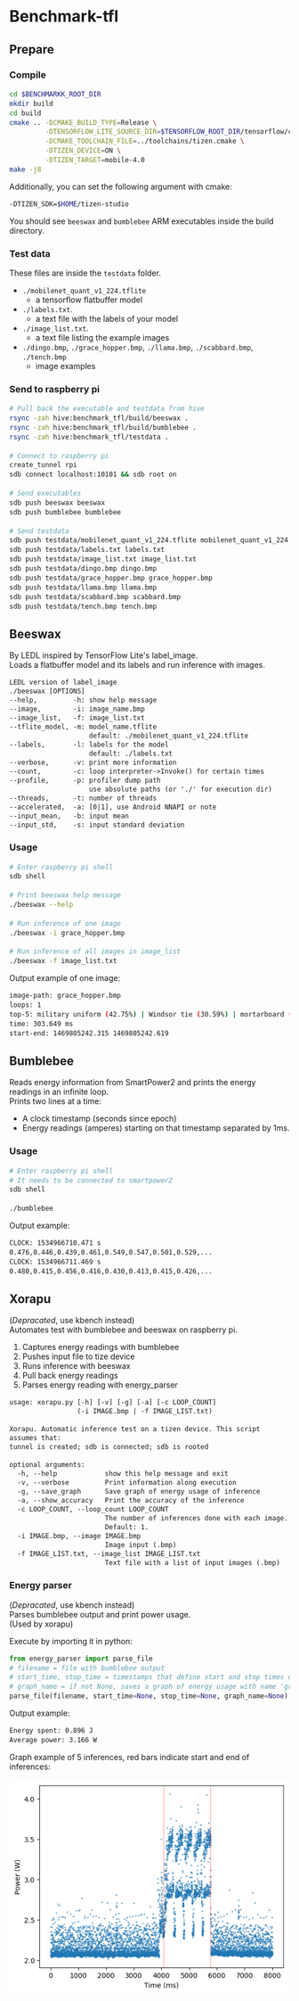 # Benchmark-tfl

## Prepare

### Compile

```sh
cd $BENCHMARKK_ROOT_DIR
mkdir build
cd build
cmake .. -DCMAKE_BUILD_TYPE=Release \
         -DTENSORFLOW_LITE_SOURCE_DIR=$TENSORFLOW_ROOT_DIR/tensorflow/contrib/lite \
         -DCMAKE_TOOLCHAIN_FILE=../toolchains/tizen.cmake \
         -DTIZEN_DEVICE=ON \
         -DTIZEN_TARGET=mobile-4.0
make -j8
```

Additionally, you can set the following argument with cmake:

```sh
-DTIZEN_SDK=$HOME/tizen-studio
```

You should see `beeswax` and `bumblebee` ARM executables inside the build directory.   

### Test data

These files are inside the `testdata` folder.
- `./mobilenet_quant_v1_224.tflite`
    - a tensorflow flatbuffer model
- `./labels.txt`.
    - a text file with the labels of your model
- `./image_list.txt`.
    - a text file listing the example images
- `./dingo.bmp`, `./grace_hopper.bmp`, `./llama.bmp`, `./scabbard.bmp`, `./tench.bmp`
    - image examples

### Send to raspberry pi

```sh
# Pull back the executable and testdata from hive
rsync -zah hive:benchmark_tfl/build/beeswax .
rsync -zah hive:benchmark_tfl/build/bumblebee .
rsync -zah hive:benchmark_tfl/testdata .

# Connect to raspberry pi
create_tunnel rpi
sdb connect localhost:10101 && sdb root on

# Send executables
sdb push beeswax beeswax
sdb push bumblebee bumblebee

# Send testdata
sdb push testdata/mobilenet_quant_v1_224.tflite mobilenet_quant_v1_224.tflite
sdb push testdata/labels.txt labels.txt
sdb push testdata/image_list.txt image_list.txt
sdb push testdata/dingo.bmp dingo.bmp
sdb push testdata/grace_hopper.bmp grace_hopper.bmp
sdb push testdata/llama.bmp llama.bmp
sdb push testdata/scabbard.bmp scabbard.bmp
sdb push testdata/tench.bmp tench.bmp

```

## Beeswax
By LEDL inspired by TensorFlow Lite's label_image.    
Loads a flatbuffer model and its labels and run inference with images.

```
LEDL version of label_image
./beeswax [OPTIONS]
--help,         -h: show help message
--image,        -i: image_name.bmp
--image_list,   -f: image_list.txt
--tflite_model, -m: model_name.tflite
                    default: ./mobilenet_quant_v1_224.tflite
--labels,       -l: labels for the model
                    default: ./labels.txt
--verbose,      -v: print more information
--count,        -c: loop interpreter->Invoke() for certain times
--profile,      -p: profiler dump path
                    use absolute paths (or './' for execution dir)
--threads,      -t: number of threads
--accelerated,  -a: [0|1], use Android NNAPI or note
--input_mean,   -b: input mean
--input_std,    -s: input standard deviation
```

### Usage

```sh
# Enter raspberry pi shell
sdb shell

# Print beeswax help message
./beeswax --help

# Run inference of one image
./beeswax -i grace_hopper.bmp

# Run inference of all images in image_list
./beeswax -f image_list.txt
```

Output example of one image:

```sh
image-path: grace_hopper.bmp
loops: 1
top-5: military uniform (42.75%) | Windsor tie (30.59%) | mortarboard (4.31%) | bow tie (3.14%) | drumstick (2.35%)
time: 303.649 ms 
start-end: 1469805242.315 1469805242.619
```

## Bumblebee

Reads energy information from SmartPower2 and prints the energy readings in an infinite loop.    
Prints two lines at a time:
- A clock timestamp (seconds since epoch)
- Energy readings (amperes) starting on that timestamp separated by 1ms.

### Usage

```sh
# Enter raspberry pi shell
# It needs to be connected to smartpower2
sdb shell

./bumblebee
```

Output example:
```sh
CLOCK: 1534966710.471 s
0.476,0.446,0.439,0.461,0.549,0.547,0.501,0.529,...
CLOCK: 1534966711.469 s
0.480,0.415,0.456,0.416,0.430,0.413,0.415,0.426,...
```
## Xorapu
(*Depracated*, use kbench instead)    
Automates test with bumblebee and beeswax on raspberry pi.

1. Captures energy readings with bumblebee
2. Pushes input file to tize device
3. Runs inference with beeswax
4. Pull back energy readings
5. Parses energy reading with energy_parser

```
usage: xorapu.py [-h] [-v] [-g] [-a] [-c LOOP_COUNT]
                 (-i IMAGE.bmp | -f IMAGE_LIST.txt)

Xorapu. Automatic inference test on a tizen device. This script assumes that:
tunnel is created; sdb is connected; sdb is rooted

optional arguments:
  -h, --help            show this help message and exit
  -v, --verbose         Print information along execution
  -g, --save_graph      Save graph of energy usage of inference
  -a, --show_accuracy   Print the accuracy of the inference
  -c LOOP_COUNT, --loop_count LOOP_COUNT
                        The number of inferences done with each image.
                        Default: 1.
  -i IMAGE.bmp, --image IMAGE.bmp
                        Image input (.bmp)
  -f IMAGE_LIST.txt, --image_list IMAGE_LIST.txt
                        Text file with a list of input images (.bmp)
```

### Energy parser
(*Depracated*, use kbench instead)    
Parses bumblebee output and print power usage.    
(Used by xorapu)    

Execute by importing it in python:
```py
from energy_parser import parse_file
# filename = file with bumblebee output
# start_time, stop_time = timestamps that define start and stop times of an inference
# graph_name = if not None, saves a graph of energy usage with name 'graph_name'
parse_file(filename, start_time=None, stop_time=None, graph_name=None)
```

Output example:
```sh
Energy spent: 0.896 J
Average power: 3.166 W
```

Graph example of 5 inferences, red bars indicate start and end of inferences:    

![graph example](graph_example.png)